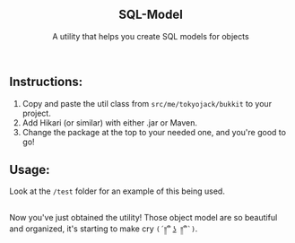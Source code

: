 <h2  align="center">SQL-Model</h2>
<p  align="center">A utility that helps you create SQL models for objects</p>

<br/>

## Instructions:

1. Copy and paste the util class from ```src/me/tokyojack/bukkit``` to your project.
2. Add Hikari (or similar) with either .jar or Maven.
3. Change the package at the top to your needed one, and you're good to go!

## Usage:

Look at the ``/test`` folder for an example of this being used.

##

Now you've just obtained the utility! Those object model are so beautiful and organized, it's starting to make cry ```(´༎ຶ  ͜ʖ ༎ຶ `)```.
